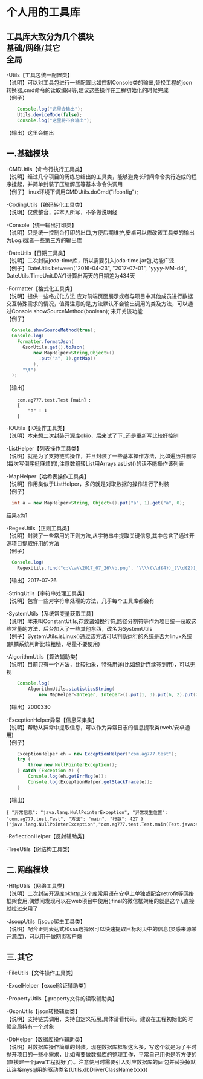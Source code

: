 个人用的工具库
====
工具库大致分为几个模块<br>
基础/网络/其它<br>
全局
----
-Utils【工具包统一配置类】<br>
【说明】可以对工具包进行一些配置比如控制Console类的输出,替换工程的json转换器,cmd命令的读取编码等,建议这些操作在工程初始化的时候完成<br>
【例子】
```Java
	Console.log("这里会输出");
	Utils.deviceMode(false);
	Console.log("这里将不会输出");
```
【输出】这里会输出<br>

一.基础模块<br>
----

-CMDUtils【命令行执行工具类】<br>
【说明】经过几个项目的历练总结出的工具类，能够避免长时间命令执行造成的程序挂起，并简单封装了压缩解压等基本命令供调用<br>
【例子】linux环境下调用CMDUtils.doCmd("ifconfig");<br>

-CodingUtils【编码转化工具类】<br>
【说明】仅做整合，非本人所写，不多做说明经<br>

-Console【统一输出打印类】<br>
【说明】只是统一控制台打印的出口,方便后期维护,安卓可以修改该工具类的输出为Log.i或者一些第三方的输出库<br>

-DateUtils【日期工具类】<br>
【说明】二次封装joda-time库，所以需要引入joda-time.jar包,功能广泛<br>
【例子】DateUtils.between("2016-04-23", "2017-07-01", "yyyy-MM-dd", DateUtils.TimeUnit.DAY)计算出两天的日期差为434天<br>

-Formatter【格式化工具类】<br>
【说明】提供一些格式化方法,应对前端页面展示或者与项目中其他成员进行数据交互特殊需求的情况，值得注意的是,方法默认不会输出调用的类及方法，可以通过Console.showSourceMethod(boolean); 来开关该功能<br>
【例子】<br>
```Java
  Console.showSourceMethod(true);
  Console.log(
    Formatter.formatJson(
      GsonUtils.get().toJson(
          new MapHelper<String,Object>()
            .put("a", 1).getMap()
          ),
      "\t")
  );
```
【输出】<br>
```
    com.ag777.test.Test【main】:
    {
        "a" : 1
    }
```

-IOUtils【IO操作工具类】<br>
【说明】本来想二次封装开源库okio，后来试了下..还是重新写比较好控制<br>

-ListHelper【列表操作工具类】<br>
【说明】就是为了支持链式操作，并且封装了一些基本操作方法，比如遍历并删除(每次写倒序挺麻烦的),注意数组转List用Arrays.asList()的话不能操作该列表<br>

-MapHelper【哈希表操作工具类】<br>
【说明】作用类似于ListHelper，多的就是对取数据的操作进行了封装<br>
【例子】<br>
```Java
  int a = new MapHelper<String, Object>().put("a", 1).get("a", 0);
```
结果a为1<br>

-RegexUtils【正则工具类】<br>
【说明】封装了一些常用的正则方法,从字符串中提取关键信息,其中包含了通过开源项目提取好用的方法<br>
【例子】<br>
```Java
  Console.log(
	RegexUtils.find("c:\\a\\2017_07_26\\b.png", "\\\\(\\d{4})_(\\d{2})_(\\d{2})\\\\","$1-$2-$3"));
```
【输出】2017-07-26<br>

-StringUtils【字符串处理工具类】<br>
【说明】包含一些对字符串处理的方法，几乎每个工具库都会有<br>

-SystemUtils【系统常变量获取工具】<br>
【说明】本来叫ConstantUtils,存放诸如换行符,路径分割符等作为项目统一获取这些常量的方法，后台加入了一些其他东西，改名为SystemUtils<br>
【例子】SystemUtils.isLinux()通过该方法可以判断运行的系统是否为linux系统(麒麟系统判断比较粗糙，尽量不要使用)<br>

-AlgorithmUtils【算法辅助类】<br>
【说明】目前只有一个方法，比较抽象，特殊用途(比如统计连续签到用)，可以无视<br>
```Java
	Console.log(
		AlgorithmUtils.statisticsString(
			new MapHelper<Integer, Integer>().put(1, 3).put(6, 2).put(2, 3).getMap(), 4));
```
【输出】2000330<br>

-ExceptionHelper异常【信息采集类】<br>
【说明】帮助从异常中提取信息，可以作为异常日志的信息提取类(web/安卓通用)<br>
【例子】<br>
```Java
	ExceptionHelper eh = new ExceptionHelper("com.ag777.test");
	try {
		throw new NullPointerException();
	} catch (Exception e) {
		Console.log(eh.getErrMsg(e));
		Console.log(ExceptionHelper.getStackTrace(e));
	}
```
【输出】<br>
```
{ "异常信息": "java.lang.NullPointerException", "异常发生位置": "com.ag777.test.Test", "方法": "main", "行数": 427 }
["java.lang.NullPointerException","com.ag777.test.Test.main(Test.java:427)"]
```

-ReflectionHelper【反射辅助类】<br>

-TreeUtils【树结构工具类】<br>

二.网络模块<br>
----
-HttpUtils【网络工具类】<br>
【说明】二次封装开源库okhttp,这个库常用语在安卓上单独或配合retrofit等网络框架食用,偶然间发现可以在web项目中使用(jfinal的微信框架用的就是这个),直接就拉过来用了<br>

-JsoupUtils【jsoup爬虫工具类】<br>
【说明】配合正则表达式和css选择器可以快速提取目标网页中的信息(灵感来源某开源库)，可以用于做网页客户端<br>

三.其它<br>
----
-FileUtils【文件操作工具类】<br>

-ExcelHelper【excel验证辅助类】<br>

-PropertyUtils【.property文件的读取辅助类】<br>

-GsonUtils【json转换辅助类】<br>
【说明】支持链式调用，支持自定义拓展,具体请看代码。建议在工程初始化的时候全局持有一个对象<br>

-DbHelper【数据库操作辅助类】<br>
【说明】对数据库操作简单的封装。现在数据库框架这么多，写这个就是为了平时抛开项目的一些小需求，比如需要做数据库的整理工作，平常自己用也是听方便的(直接建一个java工程就好了)。注意使用时需要引入对应数据库的jar包并替换掉默认连接mysql用的驱动类名(Utils.dbDriverClassName(xxx))<br>
